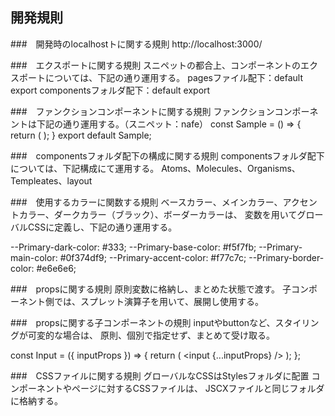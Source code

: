 ## 開発規則

###　開発時のlocalhostトに関する規則
http://localhost:3000/

###　エクスポートに関する規則
スニペットの都合上、コンポーネントのエクスポートについては、下記の通り運用する。
pagesファイル配下：default export
componentsフォルダ配下：default export

###　ファンクションコンポーネントに関する規則
ファンクションコンポーネントは下記の通り運用する。（スニペット：nafe）
const Sample = () => {
  return (
  );
}
export default Sample;

###　componentsフォルダ配下の構成に関する規則
componentsフォルダ配下については、下記構成にて運用する。
Atoms、Molecules、Organisms、Templeates、layout

###　使用するカラーに関数する規則
ベースカラー、メインカラー、アクセントカラー、ダークカラー（ブラック）、ボーダーカラーは、
変数を用いてグローバルCSSに定義し、下記の通り運用する。

  --Primary-dark-color: #333;
  --Primary-base-color: #f5f7fb;
  --Primary-main-color: #0f374df9;
  --Primary-accent-color: #f77c7c;
  --Primary-border-color: #e6e6e6;

###　propsに関する規則
原則変数に格納し、まとめた状態で渡す。
子コンポーネント側では、スプレット演算子を用いて、展開し使用する。

###　propsに関する子コンポーネントの規則
inputやbuttonなど、スタイリングが可変的な場合は、
原則、個別で指定せず、まとめて受け取る。

const Input = ({ inputProps }) => {
  return (
    <input
      {...inputProps}
    />
  );
};

###　CSSファイルに関する規則
グローバルなCSSはStylesフォルダに配置
コンポーネントやページに対するCSSファイルは、
JSCXファイルと同じフォルダに格納する。